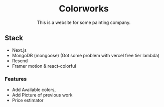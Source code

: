 <div align="center">

<h1> Colorworks </h1>

<p>This is a website for some painting company.</p>

</div>

## Stack

- Next.js
- MongoDB (mongoose) (Got some problem with vercel free tier lambda)
- Resend
- Framer motion & react-colorful

### Features

- Add Available colors,
- Add Picture of previous work
- Price estimator
